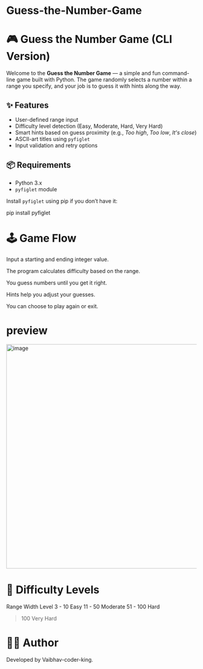 # Guess-the-Number-Game
# 🎮 Guess the Number Game (CLI Version)

Welcome to the **Guess the Number Game** — a simple and fun command-line game built with Python. The game randomly selects a number within a range you specify, and your job is to guess it with hints along the way.

## ✨ Features

- User-defined range input
- Difficulty level detection (Easy, Moderate, Hard, Very Hard)
- Smart hints based on guess proximity (e.g., *Too high*, *Too low*, *It's close*)
- ASCII-art titles using `pyfiglet`
- Input validation and retry options

## 📦 Requirements

- Python 3.x
- `pyfiglet` module

Install `pyfiglet` using pip if you don’t have it:

pip install pyfiglet

# 🕹️ Game Flow
Input a starting and ending integer value.

The program calculates difficulty based on the range.

You guess numbers until you get it right.

Hints help you adjust your guesses.

You can choose to play again or exit.
# preview 

<img width="872" height="593" alt="image" src="https://github.com/user-attachments/assets/984f4856-c3f0-4bff-b37a-801eff13b500" />

# 🧠 Difficulty Levels
Range Width	Level
3 - 10	Easy
11 - 50	Moderate
51 - 100	Hard
>100	Very Hard

# 👨‍💻 Author
Developed by Vaibhav-coder-king.
